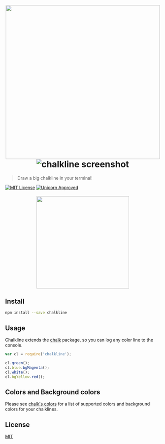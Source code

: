 
<h1 align="center">
  <img width="500" src="https://cdn.rawgit.com/niftylettuce/chalkline/master/media/logo.svg" />
  <img alt="chalkline screenshot" src="https://cdn.rawgit.com/niftylettuce/chalkline/master/media/screenshot.png" />
</h1>

> Draw a big chalkline in your terminal!

[![MIT License][license-image]][license-url]
[![Unicorn Approved][unicorn-approved]][unicorn-url]

<h4 align="center">
  <a href="http://www.clevertech.biz/?ref=chalkline"><img width="300" src="https://s3.amazonaws.com/filenode/logo-black.png" /></a>
</h4>


## Install

```bash
npm install --save chalkline
```


## Usage

Chalkline extends the [chalk][chalk] package, so you can log any color line to the console.

```js
var cl = require('chalkline');

cl.green();
cl.blue.bgMagenta();
cl.white();
cl.bgYellow.red();
```


## Colors and Background colors

Please see [chalk's colors][chalks-colors] for a list of supported colors and background colors for your chalklines.


## License

[MIT][license-url]


[chalk]: https://github.com/chalk/chalk
[chalks-colors]: https://github.com/chalk/chalk#colors
[license-image]: http://img.shields.io/badge/license-MIT-blue.svg?style=flat
[license-url]: LICENSE
[unicorn-approved]: http://img.shields.io/badge/unicorn-approved-ff69b4.svg
[unicorn-url]: https://www.youtube.com/watch?v=9auOCbH5Ns4

